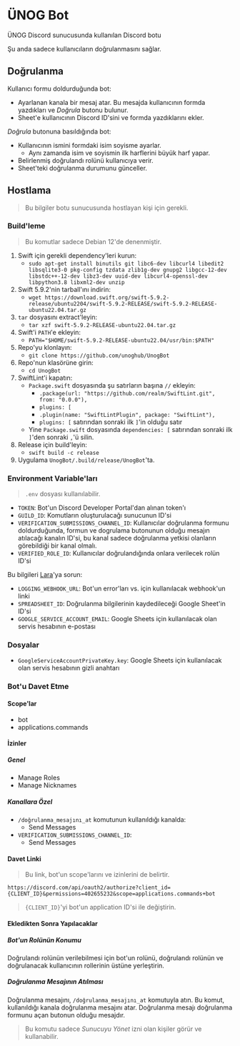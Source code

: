# ÜNOG Bot

ÜNOG Discord sunucusunda kullanılan Discord botu

Şu anda sadece kullanıcıların doğrulanmasını sağlar.

## Doğrulanma

Kullanıcı formu doldurduğunda bot:
- Ayarlanan kanala bir mesaj atar. Bu mesajda kullanıcının formda yazdıkları ve _Doğrula_ butonu bulunur.
- Sheet'e kullanıcının Discord ID'sini ve formda yazdıklarını ekler.

_Doğrula_ butonuna basıldığında bot:
- Kullanıcının ismini formdaki isim soyisme ayarlar.
    - Aynı zamanda isim ve soyismin ilk harflerini büyük harf yapar.
- Belirlenmiş doğrulandı rolünü kullanıcıya verir.
- Sheet'teki doğrulanma durumunu günceller.

## Hostlama

> Bu bilgiler botu sunucusunda hostlayan kişi için gerekli.

### Build'leme

> Bu komutlar sadece Debian 12'de denenmiştir.

1. Swift için gerekli dependency'leri kurun:
    - `sudo apt-get install binutils git libc6-dev libcurl4 libedit2 libsqlite3-0 pkg-config tzdata zlib1g-dev gnupg2 libgcc-12-dev libstdc++-12-dev libz3-dev uuid-dev libcurl4-openssl-dev libpython3.8 libxml2-dev unzip`
2. Swift 5.9.2'nin tarball'ını indirin:
    - `wget https://download.swift.org/swift-5.9.2-release/ubuntu2204/swift-5.9.2-RELEASE/swift-5.9.2-RELEASE-ubuntu22.04.tar.gz`
3. `tar` dosyasını extract'leyin:
    - `tar xzf swift-5.9.2-RELEASE-ubuntu22.04.tar.gz`
4. Swift'i `PATH`'e ekleyin:
    - `PATH="$HOME/swift-5.9.2-RELEASE-ubuntu22.04/usr/bin:$PATH"`
5. Repo'yu klonlayın:
    - `git clone https://github.com/unoghub/UnogBot`
6. Repo'nun klasörüne girin:
    - `cd UnogBot`
7. SwiftLint'i kapatın:
    - `Package.swift` dosyasında şu satırların başına `//` ekleyin:
        - `.package(url: "https://github.com/realm/SwiftLint.git", from: "0.0.0"),`
        - `plugins: [`
        - `.plugin(name: "SwiftLintPlugin", package: "SwiftLint"),`
        - `plugins: [` satırından sonraki ilk `]`'in olduğu satır
    - Yine `Package.swift` dosyasında `dependencies: [` satırından sonraki ilk `]`'den sonraki `,`'ü silin.
8. Release için build'leyin:
    - `swift build -c release`
9. Uygulama `UnogBot/.build/release/UnogBot`'ta.

### Environment Variable'ları

> `.env` dosyası kullanılabilir.

- `TOKEN`: Bot'un Discord Developer Portal'dan alınan token'ı
- `GUILD_ID`: Komutların oluşturulacağı sunucunun ID'si
- `VERIFICATION_SUBMISSIONS_CHANNEL_ID`: Kullanıcılar doğrulanma formunu doldurduğunda, formun ve dogrulama butonunun olduğu mesajın atılacağı kanalın ID'si, bu kanal sadece doğrulanma yetkisi olanların görebildiği bir kanal olmalı.
- `VERIFIED_ROLE_ID`: Kullanıcılar doğrulandığında onlara verilecek rolün ID'si

Bu bilgileri [Lara](https://lara.lv)'ya sorun:
- `LOGGING_WEBHOOK_URL`: Bot'un error'ları vs. için kullanılacak webhook'un linki
- `SPREADSHEET_ID`: Doğrulanma bilgilerinin kaydedileceği Google Sheet'in ID'si
- `GOOGLE_SERVICE_ACCOUNT_EMAIL`: Google Sheets için kullanılacak olan servis hesabının e-postası

### Dosyalar

- `GoogleServiceAccountPrivateKey.key`: Google Sheets için kullanılacak olan servis hesabının gizli anahtarı

### Bot'u Davet Etme

#### Scope'lar

- bot
- applications.commands

#### İzinler

##### Genel

- Manage Roles
- Manage Nicknames

##### Kanallara Özel

- `/doğrulanma_mesajını_at` komutunun kullanıldığı kanalda:
    - Send Messages
- `VERIFICATION_SUBMISSIONS_CHANNEL_ID`:
    - Send Messages

#### Davet Linki

> Bu link, bot'un scope'larını ve izinlerini de belirtir.

`https://discord.com/api/oauth2/authorize?client_id={CLIENT_ID}&permissions=402655232&scope=applications.commands+bot`

> `{CLIENT_ID}`'yi bot'un application ID'si ile değiştirin.

#### Ekledikten Sonra Yapılacaklar

##### Bot'un Rolünün Konumu

Doğrulandı rolünün verilebilmesi için bot'un rolünü, doğrulandı rolünün ve doğrulanacak kullanıcının rollerinin üstüne yerleştirin.

##### Doğrulanma Mesajının Atılması

Doğrulanma mesajını, `/doğrulanma_mesajını_at` komutuyla atın. Bu komut, kullanıldığı kanala doğrulanma mesajını atar. Doğrulanma mesajı doğrulanma formunu açan butonun olduğu mesajdır.

> Bu komutu sadece _Sunucuyu Yönet_ izni olan kişiler görür ve kullanabilir.
